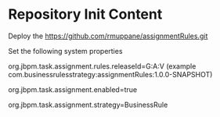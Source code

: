 Repository Init Content
=======================
Deploy the https://github.com/rmuppane/assignmentRules.git 

Set the following system properties

org.jbpm.task.assignment.rules.releaseId=G:A:V (example com.businessrulesstrategy:assignmentRules:1.0.0-SNAPSHOT)

org.jbpm.task.assignment.enabled=true

org.jbpm.task.assignment.strategy=BusinessRule


